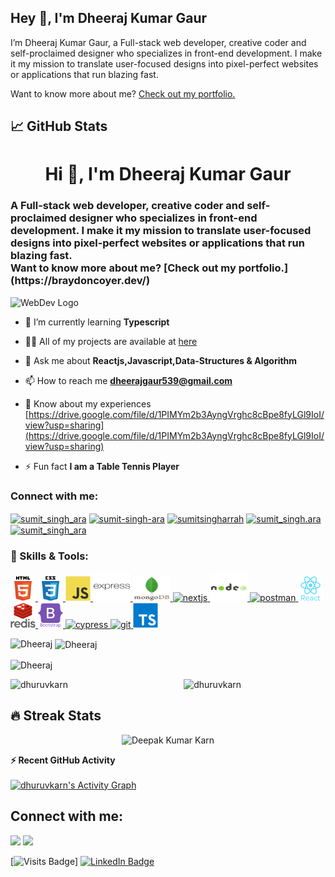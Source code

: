 



## Hey 👋, I'm Dheeraj Kumar Gaur

I’m Dheeraj Kumar Gaur, a Full-stack web developer, creative coder and self-proclaimed designer who specializes in front-end development. I make it my mission to translate user-focused designs into pixel-perfect websites or applications that run blazing fast.

Want to know more about me? [Check out my portfolio.](https://braydoncoyer.dev/)



## &#x1f4c8; GitHub Stats

<h1 align="center">Hi 👋, I'm Dheeraj Kumar Gaur</h1>
<h3 align="left">A Full-stack web developer, creative coder and self-proclaimed designer who specializes in front-end development. I make it my mission to translate user-focused designs into pixel-perfect websites or applications that run blazing fast. <br>
Want to know more about me? [Check out my portfolio.](https://braydoncoyer.dev/)
</h3>

![WebDev Logo](http://www.azinovatechnologies.com/blog/wp-content/uploads/2016/03/web-development.jpg)

- 🌱 I’m currently learning **Typescript**

- 👨‍💻 All of my projects are available at [here](https://sumit1998-portfolio.netlify.app/)

- 💬 Ask me about **Reactjs,Javascript,Data-Structures & Algorithm**

- 📫 How to reach me **dheerajgaur539@gmail.com**

- 📄 Know about my experiences [https://drive.google.com/file/d/1PIMYm2b3AyngVrghc8cBpe8fyLGl9IoI/view?usp=sharing](https://drive.google.com/file/d/1PIMYm2b3AyngVrghc8cBpe8fyLGl9IoI/view?usp=sharing)

- ⚡ Fun fact **I am a Table Tennis Player**

<h3 align="left">Connect with me:</h3>
<p align="left">
<a href="https://twitter.com/sumit_singh_ara" target="blank"><img align="center" src="https://raw.githubusercontent.com/rahuldkjain/github-profile-readme-generator/master/src/images/icons/Social/twitter.svg" alt="sumit_singh_ara" height="30" width="40" /></a>
<a href="https://linkedin.com/in/sumit-singh-ara" target="blank"><img align="center" src="https://raw.githubusercontent.com/rahuldkjain/github-profile-readme-generator/master/src/images/icons/Social/linked-in-alt.svg" alt="sumit-singh-ara" height="30" width="40" /></a>
<a href="https://fb.com/sumitsingharrah" target="blank"><img align="center" src="https://raw.githubusercontent.com/rahuldkjain/github-profile-readme-generator/master/src/images/icons/Social/facebook.svg" alt="sumitsingharrah" height="30" width="40" /></a>
<a href="https://instagram.com/sumit_singh.ara" target="blank"><img align="center" src="https://raw.githubusercontent.com/rahuldkjain/github-profile-readme-generator/master/src/images/icons/Social/instagram.svg" alt="sumit_singh.ara" height="30" width="40" /></a>
<a href="https://www.hackerrank.com/sumit_singh_ara" target="blank"><img align="center" src="https://raw.githubusercontent.com/rahuldkjain/github-profile-readme-generator/master/src/images/icons/Social/hackerrank.svg" alt="sumit_singh_ara" height="30" width="40" /></a>
</p>

<h3 align="left">💼 Skills & Tools:</h3>
<p align="left"> 
  <a href="https://www.w3.org/html/" target="_blank" rel="noreferrer"> 
    <img src="https://raw.githubusercontent.com/devicons/devicon/master/icons/html5/html5-original-wordmark.svg" alt="html5" width="40" height="40"/> </a> 
  <a href="https://www.w3schools.com/css/" target="_blank" rel="noreferrer">
    <img src="https://raw.githubusercontent.com/devicons/devicon/master/icons/css3/css3-original-wordmark.svg" alt="css3" width="40" height="40"/> </a>
  <a href="https://developer.mozilla.org/en-US/docs/Web/JavaScript" target="_blank" rel="noreferrer"> 
    <img src="https://raw.githubusercontent.com/devicons/devicon/master/icons/javascript/javascript-original.svg" alt="javascript" width="40" height="40"/> </a>
   <a href="https://expressjs.com" target="_blank" rel="noreferrer"> 
    <img src="https://raw.githubusercontent.com/devicons/devicon/master/icons/express/express-original-wordmark.svg" alt="express" width="60" height="45"/> </a>
     <a href="https://www.mongodb.com/" target="_blank" rel="noreferrer"> 
    <img src="https://raw.githubusercontent.com/devicons/devicon/master/icons/mongodb/mongodb-original-wordmark.svg" alt="mongodb" width="60" height="40"/> </a> 
  <a href="https://nextjs.org/" target="_blank" rel="noreferrer"> 
    <img src="https://cdn.worldvectorlogo.com/logos/nextjs-2.svg" alt="nextjs" width="60" height="45"/> </a> 
  <a href="https://nodejs.org" target="_blank" rel="noreferrer"> 
    <img src="https://raw.githubusercontent.com/devicons/devicon/master/icons/nodejs/nodejs-original-wordmark.svg" alt="nodejs" width="60" height="45"/> </a> 
    <a href="https://postman.com" target="_blank" rel="noreferrer"> 
  <img src="https://www.vectorlogo.zone/logos/getpostman/getpostman-icon.svg" alt="postman" width="40" height="40"/> </a> 
  <a href="https://reactjs.org/" target="_blank" rel="noreferrer"> 
    <img src="https://raw.githubusercontent.com/devicons/devicon/master/icons/react/react-original-wordmark.svg" alt="react" width="40" height="40"/> </a>
  <a href="https://redis.io" target="_blank" rel="noreferrer"> 
    <img src="https://raw.githubusercontent.com/devicons/devicon/master/icons/redis/redis-original-wordmark.svg" alt="redis" width="40" height="40"/> </a>
  <a href="https://getbootstrap.com" target="_blank" rel="noreferrer"> 
    <img src="https://raw.githubusercontent.com/devicons/devicon/master/icons/bootstrap/bootstrap-plain-wordmark.svg" alt="bootstrap" width="40" height="40"/> </a> 
  <a href="https://www.cypress.io" target="_blank" rel="noreferrer"> <img src="https://raw.githubusercontent.com/simple-icons/simple-icons/6e46ec1fc23b60c8fd0d2f2ff46db82e16dbd75f/icons/cypress.svg" alt="cypress" width="40" height="40"/> </a> 
  <a href="https://git-scm.com/" target="_blank" rel="noreferrer">
    <img src="https://www.vectorlogo.zone/logos/git-scm/git-scm-icon.svg" alt="git" width="40" height="40"/> </a>
<!--   <a href="https://heroku.com" target="_blank" rel="noreferrer"> 
    <img src="https://www.vectorlogo.zone/logos/heroku/heroku-icon.svg" alt="heroku" width="40" height="40"/> </a>
  <a href="https://redux.js.org" target="_blank" rel="noreferrer"> 
    <img src="https://raw.githubusercontent.com/devicons/devicon/master/icons/redux/redux-original.svg" alt="redux" width="40" height="40"/> </a>  -->
  <a href="https://www.typescriptlang.org/" target="_blank" rel="noreferrer"> 
    <img src="https://raw.githubusercontent.com/devicons/devicon/master/icons/typescript/typescript-original.svg" alt="typescript" width="40" height="40"/> </a> 
</p>

<p><img align="left" src="https://github-readme-stats.vercel.app/api/top-langs?username=dheerajkumargaur&show_icons=true&locale=en&layout=compact" alt="Dheeraj" /></p>

<p>&nbsp;<img align="center" src="https://github-readme-stats.vercel.app/api?username=dheerajkumargaur&show_icons=true&locale=en" alt="Dheeraj" /></p>

<p><img align="center" src="https://github-readme-streak-stats.herokuapp.com/?user=dheerajkumargaur&" alt="Dheeraj" /></p>



<p align="left"> <img src="https://github-readme-stats.vercel.app/api?username=dhuruvkarn&show_icons=true&theme=gotham" alt="dhuruvkarn" width = "45%" />
  <img align = "right" src="https://github-readme-stats.vercel.app/api/top-langs?username=dhuruvkarn&langs_count=10&show_icons=true&locale=en&layout=compact&theme=algolia" alt="dhuruvkarn" width = "45%"/>
  <br/>
<!--   <b>Note:</b> Top languages is only a metric of the languages my public code consists of and doesn't reflect experience or skill level. -->
  </p>
 
 ## 🔥 Streak Stats
<p align="center"><img src="https://github-readme-streak-stats.herokuapp.com/?user=dhuruvkarn&theme=algolia" alt="Deepak Kumar Karn" /></p>


  <summary><b>⚡ Recent GitHub Activity</b></summary>
  <br/>
   <a href="https://github.com/dhuruvkarn"><img alt="dhuruvkarn's Activity Graph" src="https://activity-graph.herokuapp.com/graph?username=dhuruvkarn&custom_title=dhuruvkarn's%20Contribution%20Graph&theme=react-dark" /></a>
  <br/>
  
  
  ## Connect with me:
<p align="left">
<a href = "https://www.linkedin.com/in/deepak-kumar-karn-b0bb6922a/"><img src="https://img.icons8.com/fluent/48/000000/linkedin.png"/></a>
 <a href = "mailto:kumardeepak971857@gmail.com"><img src="https://img.icons8.com/fluent/48/000000/gmail.png"/></a>
</p>


[![Visits Badge](https://badges.pufler.dev/visits/dheerajkumargaur/dheerajkumargaur)]
[![LinkedIn Badge](https://img.shields.io/badge/LinkedIn-Profile-informational?style=flat&logo=linkedin&logoColor=white&color=0D76A8)](https://www.linkedin.com/in/dheeraj-gaur-784b69110/)
